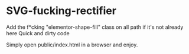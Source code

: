 # SVG-fucking-rectifier

Add the f*cking "elementor-shape-fill" class on all path if it's not already here
Quick and dirty code

Simply open public/index.html in a browser and enjoy.
